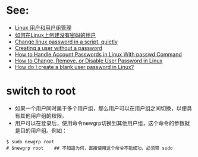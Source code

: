 # See:
- [Linux 用户和用户组管理](https://www.runoob.com/linux/linux-user-manage.html)
- [如何在Linux上创建没有密码的用户](https://www.codenong.com/2-how-to-create-a-user-without-password-in-linux/)
- [Change linux password in a script, quietly](https://stackoverflow.com/questions/15023432/change-linux-password-in-a-script-quietly)
- [Creating a user without a password](https://unix.stackexchange.com/questions/56765/creating-a-user-without-a-password)
- [How to Handle Account Passwords in Linux With passwd Command](https://linuxhandbook.com/passwd-command/)
- [How to Change, Remove, or Disable User Password in Linux](https://linuxiac.com/how-to-change-remove-disable-user-password-in-linux/)
- [How do I create a blank user password in Linux?](http://kb.eclipseinc.com/kb/how-do-i-create-a-blank-user-password-in-linux/)

#  switch to root
- 如果一个用户同时属于多个用户组，那么用户可以在用户组之间切换，以便具有其他用户组的权限。
- 用户可以在登录后，使用命令newgrp切换到其他用户组，这个命令的参数就是目的用户组。例如：
```
$ sudo newgrp root
# $newgrp root    ## 不知道为何，直接使用这个命令不能成功，必须带 sudo
```
